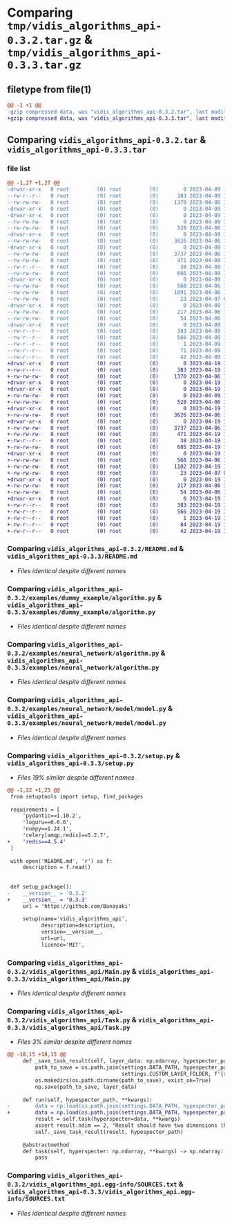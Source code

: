 # Comparing `tmp/vidis_algorithms_api-0.3.2.tar.gz` & `tmp/vidis_algorithms_api-0.3.3.tar.gz`

## filetype from file(1)

```diff
@@ -1 +1 @@
-gzip compressed data, was "vidis_algorithms_api-0.3.2.tar", last modified: Sun Apr  9 12:53:05 2023, max compression
+gzip compressed data, was "vidis_algorithms_api-0.3.3.tar", last modified: Wed Apr 19 13:26:22 2023, max compression
```

## Comparing `vidis_algorithms_api-0.3.2.tar` & `vidis_algorithms_api-0.3.3.tar`

### file list

```diff
@@ -1,27 +1,27 @@
-drwxr-xr-x   0 root         (0) root         (0)        0 2023-04-09 12:53:05.099517 vidis_algorithms_api-0.3.2/
--rw-r--r--   0 root         (0) root         (0)      383 2023-04-09 12:53:05.099517 vidis_algorithms_api-0.3.2/PKG-INFO
--rw-rw-rw-   0 root         (0) root         (0)     1370 2023-04-06 10:48:38.000000 vidis_algorithms_api-0.3.2/README.md
-drwxr-xr-x   0 root         (0) root         (0)        0 2023-04-09 12:53:05.099517 vidis_algorithms_api-0.3.2/examples/
-drwxr-xr-x   0 root         (0) root         (0)        0 2023-04-09 12:53:05.099517 vidis_algorithms_api-0.3.2/examples/dummy_example/
--rw-rw-rw-   0 root         (0) root         (0)        0 2023-04-09 12:49:15.000000 vidis_algorithms_api-0.3.2/examples/dummy_example/__init__.py
--rw-rw-rw-   0 root         (0) root         (0)      528 2023-04-06 10:48:38.000000 vidis_algorithms_api-0.3.2/examples/dummy_example/algorithm.py
-drwxr-xr-x   0 root         (0) root         (0)        0 2023-04-09 12:53:05.099517 vidis_algorithms_api-0.3.2/examples/neural_network/
--rw-rw-rw-   0 root         (0) root         (0)     3626 2023-04-06 10:48:38.000000 vidis_algorithms_api-0.3.2/examples/neural_network/algorithm.py
-drwxr-xr-x   0 root         (0) root         (0)        0 2023-04-09 12:53:05.099517 vidis_algorithms_api-0.3.2/examples/neural_network/model/
--rw-rw-rw-   0 root         (0) root         (0)     3737 2023-04-06 10:48:38.000000 vidis_algorithms_api-0.3.2/examples/neural_network/model/model.py
--rw-rw-rw-   0 root         (0) root         (0)      471 2023-04-09 12:49:15.000000 vidis_algorithms_api-0.3.2/pyproject.toml
--rw-r--r--   0 root         (0) root         (0)       38 2023-04-09 12:53:05.099517 vidis_algorithms_api-0.3.2/setup.cfg
--rw-rw-rw-   0 root         (0) root         (0)      666 2023-04-09 12:49:15.000000 vidis_algorithms_api-0.3.2/setup.py
-drwxr-xr-x   0 root         (0) root         (0)        0 2023-04-09 12:53:05.099517 vidis_algorithms_api-0.3.2/vidis_algorithms_api/
--rw-rw-rw-   0 root         (0) root         (0)      568 2023-04-06 10:48:38.000000 vidis_algorithms_api-0.3.2/vidis_algorithms_api/Main.py
--rw-rw-rw-   0 root         (0) root         (0)     1091 2023-04-06 10:48:38.000000 vidis_algorithms_api-0.3.2/vidis_algorithms_api/Task.py
--rw-rw-rw-   0 root         (0) root         (0)       23 2023-04-07 07:06:59.000000 vidis_algorithms_api-0.3.2/vidis_algorithms_api/__init__.py
-drwxr-xr-x   0 root         (0) root         (0)        0 2023-04-09 12:53:05.099517 vidis_algorithms_api-0.3.2/vidis_algorithms_api/core/
--rw-rw-rw-   0 root         (0) root         (0)      217 2023-04-06 10:48:38.000000 vidis_algorithms_api-0.3.2/vidis_algorithms_api/core/Settings.py
--rw-rw-rw-   0 root         (0) root         (0)       54 2023-04-06 10:48:38.000000 vidis_algorithms_api-0.3.2/vidis_algorithms_api/core/__init__.py
-drwxr-xr-x   0 root         (0) root         (0)        0 2023-04-09 12:53:05.099517 vidis_algorithms_api-0.3.2/vidis_algorithms_api.egg-info/
--rw-r--r--   0 root         (0) root         (0)      383 2023-04-09 12:53:05.000000 vidis_algorithms_api-0.3.2/vidis_algorithms_api.egg-info/PKG-INFO
--rw-r--r--   0 root         (0) root         (0)      566 2023-04-09 12:53:05.000000 vidis_algorithms_api-0.3.2/vidis_algorithms_api.egg-info/SOURCES.txt
--rw-r--r--   0 root         (0) root         (0)        1 2023-04-09 12:53:05.000000 vidis_algorithms_api-0.3.2/vidis_algorithms_api.egg-info/dependency_links.txt
--rw-r--r--   0 root         (0) root         (0)       71 2023-04-09 12:53:05.000000 vidis_algorithms_api-0.3.2/vidis_algorithms_api.egg-info/requires.txt
--rw-r--r--   0 root         (0) root         (0)       42 2023-04-09 12:53:05.000000 vidis_algorithms_api-0.3.2/vidis_algorithms_api.egg-info/top_level.txt
+drwxr-xr-x   0 root         (0) root         (0)        0 2023-04-19 13:26:22.524507 vidis_algorithms_api-0.3.3/
+-rw-r--r--   0 root         (0) root         (0)      383 2023-04-19 13:26:22.524507 vidis_algorithms_api-0.3.3/PKG-INFO
+-rw-rw-rw-   0 root         (0) root         (0)     1370 2023-04-06 10:48:38.000000 vidis_algorithms_api-0.3.3/README.md
+drwxr-xr-x   0 root         (0) root         (0)        0 2023-04-19 13:26:22.524507 vidis_algorithms_api-0.3.3/examples/
+drwxr-xr-x   0 root         (0) root         (0)        0 2023-04-19 13:26:22.524507 vidis_algorithms_api-0.3.3/examples/dummy_example/
+-rw-rw-rw-   0 root         (0) root         (0)        0 2023-04-09 12:49:15.000000 vidis_algorithms_api-0.3.3/examples/dummy_example/__init__.py
+-rw-rw-rw-   0 root         (0) root         (0)      528 2023-04-06 10:48:38.000000 vidis_algorithms_api-0.3.3/examples/dummy_example/algorithm.py
+drwxr-xr-x   0 root         (0) root         (0)        0 2023-04-19 13:26:22.524507 vidis_algorithms_api-0.3.3/examples/neural_network/
+-rw-rw-rw-   0 root         (0) root         (0)     3626 2023-04-06 10:48:38.000000 vidis_algorithms_api-0.3.3/examples/neural_network/algorithm.py
+drwxr-xr-x   0 root         (0) root         (0)        0 2023-04-19 13:26:22.524507 vidis_algorithms_api-0.3.3/examples/neural_network/model/
+-rw-rw-rw-   0 root         (0) root         (0)     3737 2023-04-06 10:48:38.000000 vidis_algorithms_api-0.3.3/examples/neural_network/model/model.py
+-rw-rw-rw-   0 root         (0) root         (0)      471 2023-04-19 13:18:03.000000 vidis_algorithms_api-0.3.3/pyproject.toml
+-rw-r--r--   0 root         (0) root         (0)       38 2023-04-19 13:26:22.524507 vidis_algorithms_api-0.3.3/setup.cfg
+-rw-rw-rw-   0 root         (0) root         (0)      685 2023-04-19 13:18:03.000000 vidis_algorithms_api-0.3.3/setup.py
+drwxr-xr-x   0 root         (0) root         (0)        0 2023-04-19 13:26:22.524507 vidis_algorithms_api-0.3.3/vidis_algorithms_api/
+-rw-rw-rw-   0 root         (0) root         (0)      568 2023-04-06 10:48:38.000000 vidis_algorithms_api-0.3.3/vidis_algorithms_api/Main.py
+-rw-rw-rw-   0 root         (0) root         (0)     1102 2023-04-19 13:18:03.000000 vidis_algorithms_api-0.3.3/vidis_algorithms_api/Task.py
+-rw-rw-rw-   0 root         (0) root         (0)       23 2023-04-07 07:06:59.000000 vidis_algorithms_api-0.3.3/vidis_algorithms_api/__init__.py
+drwxr-xr-x   0 root         (0) root         (0)        0 2023-04-19 13:26:22.524507 vidis_algorithms_api-0.3.3/vidis_algorithms_api/core/
+-rw-rw-rw-   0 root         (0) root         (0)      217 2023-04-06 10:48:38.000000 vidis_algorithms_api-0.3.3/vidis_algorithms_api/core/Settings.py
+-rw-rw-rw-   0 root         (0) root         (0)       54 2023-04-06 10:48:38.000000 vidis_algorithms_api-0.3.3/vidis_algorithms_api/core/__init__.py
+drwxr-xr-x   0 root         (0) root         (0)        0 2023-04-19 13:26:22.524507 vidis_algorithms_api-0.3.3/vidis_algorithms_api.egg-info/
+-rw-r--r--   0 root         (0) root         (0)      383 2023-04-19 13:26:22.000000 vidis_algorithms_api-0.3.3/vidis_algorithms_api.egg-info/PKG-INFO
+-rw-r--r--   0 root         (0) root         (0)      566 2023-04-19 13:26:22.000000 vidis_algorithms_api-0.3.3/vidis_algorithms_api.egg-info/SOURCES.txt
+-rw-r--r--   0 root         (0) root         (0)        1 2023-04-19 13:26:22.000000 vidis_algorithms_api-0.3.3/vidis_algorithms_api.egg-info/dependency_links.txt
+-rw-r--r--   0 root         (0) root         (0)       84 2023-04-19 13:26:22.000000 vidis_algorithms_api-0.3.3/vidis_algorithms_api.egg-info/requires.txt
+-rw-r--r--   0 root         (0) root         (0)       42 2023-04-19 13:26:22.000000 vidis_algorithms_api-0.3.3/vidis_algorithms_api.egg-info/top_level.txt
```

### Comparing `vidis_algorithms_api-0.3.2/README.md` & `vidis_algorithms_api-0.3.3/README.md`

 * *Files identical despite different names*

### Comparing `vidis_algorithms_api-0.3.2/examples/dummy_example/algorithm.py` & `vidis_algorithms_api-0.3.3/examples/dummy_example/algorithm.py`

 * *Files identical despite different names*

### Comparing `vidis_algorithms_api-0.3.2/examples/neural_network/algorithm.py` & `vidis_algorithms_api-0.3.3/examples/neural_network/algorithm.py`

 * *Files identical despite different names*

### Comparing `vidis_algorithms_api-0.3.2/examples/neural_network/model/model.py` & `vidis_algorithms_api-0.3.3/examples/neural_network/model/model.py`

 * *Files identical despite different names*

### Comparing `vidis_algorithms_api-0.3.2/setup.py` & `vidis_algorithms_api-0.3.3/setup.py`

 * *Files 19% similar despite different names*

```diff
@@ -1,22 +1,23 @@
 from setuptools import setup, find_packages
 
 requirements = [
     'pydantic==1.10.2',
     'loguru==0.6.0',
     'numpy==1.24.1',
     'celery[amqp,redis]==5.2.7',
+    'redis==4.5.4'
 ]
 
 with open('README.md', 'r') as f:
     description = f.read()
 
 
 def setup_package():
-    __version__ = '0.3.2'
+    __version__ = '0.3.3'
     url = 'https://github.com/Banayaki'
 
     setup(name='vidis_algorithms_api',
           description=description,
           version=__version__,
           url=url,
           license='MIT',
```

### Comparing `vidis_algorithms_api-0.3.2/vidis_algorithms_api/Main.py` & `vidis_algorithms_api-0.3.3/vidis_algorithms_api/Main.py`

 * *Files identical despite different names*

### Comparing `vidis_algorithms_api-0.3.2/vidis_algorithms_api/Task.py` & `vidis_algorithms_api-0.3.3/vidis_algorithms_api/Task.py`

 * *Files 3% similar despite different names*

```diff
@@ -18,15 +18,15 @@
     def _save_task_result(self, layer_data: np.ndarray, hypespecter_path: str):
         path_to_save = os.path.join(settings.DATA_PATH, hypespecter_path,
                                     settings.CUSTOM_LAYER_FOLDER, f'{self.name}_{datetime.now()}.npy')
         os.makedirs(os.path.dirname(path_to_save), exist_ok=True)
         np.save(path_to_save, layer_data)
 
     def run(self, hypespecter_path, **kwargs):
-        data = np.load(os.path.join(settings.DATA_PATH, hypespecter_path), mmap_mode="r")
+        data = np.load(os.path.join(settings.DATA_PATH, hypespecter_path, "hsi.npy"), mmap_mode="r")
         result = self.task(hyperspecter=data, **kwargs)
         assert result.ndim == 2, "Result should have two dimensions (height x width)"
         self._save_task_result(result, hypespecter_path)
     
     @abstractmethod
     def task(self, hyperspecter: np.ndarray, **kwargs) -> np.ndarray:
         pass
```

### Comparing `vidis_algorithms_api-0.3.2/vidis_algorithms_api.egg-info/SOURCES.txt` & `vidis_algorithms_api-0.3.3/vidis_algorithms_api.egg-info/SOURCES.txt`

 * *Files identical despite different names*

